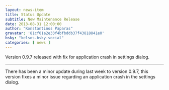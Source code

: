 ```yaml
---
layout: news-item
title: Status Update
subtitle: New Maintenance Release
date: 2013-08-31 12:00:00
author: "Konstantinos Paparas"
gravatar: '81cf01a2e33f4bfbddb37f43818841e0'
bsky: "kelsos.bsky.social"
categories: [ news ]
---
```


Version 0.9.7 released with fix for application crash in settings dialog.

---

There has been a minor update during last week to version 0.9.7, this version fixes a minor issue regarding an
application crash in the settings dialog.
